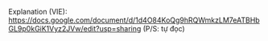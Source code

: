 Explanation (VIE): https://docs.google.com/document/d/1d4O84KoQg9hRQWmkzLM7eATBHbGL9p0kGiK1Vyz2JVw/edit?usp=sharing (P/S: tự đọc)

